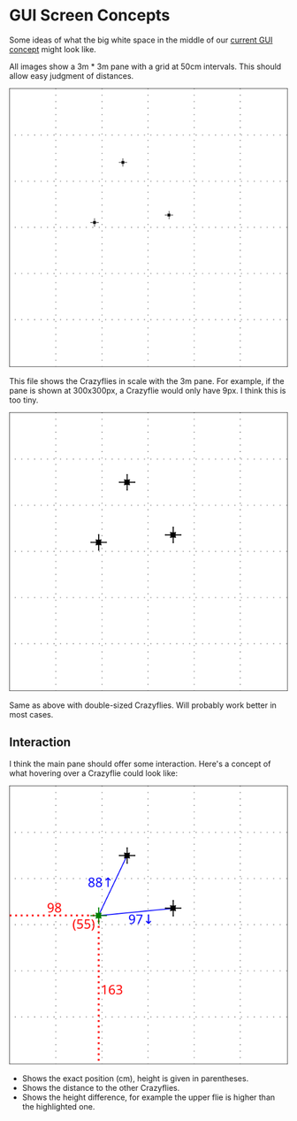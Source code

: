 GUI Screen Concepts
===================

Some ideas of what the big white space in the middle of our [current GUI concept](http://i.imgur.com/RUPRziy.png) might look like.

All images show a 3m * 3m pane with a grid at 50cm intervals. This should allow easy judgment of distances.

![3m-toscale](./3m-toscale.svg)

This file shows the Crazyflies in scale with the 3m pane. For example, if the pane is shown at 300x300px, a Crazyflie would only have 9px. I think this is too tiny.

![3m-2x](./3m-2x.svg)

Same as above with double-sized Crazyflies. Will probably work better in most cases.


Interaction
-----------

I think the main pane should offer some interaction. Here's a concept of what hovering over a Crazyflie could look like:

![hovering](./hover.svg)

 - Shows the exact position (cm), height is given in parentheses.
 - Shows the distance to the other Crazyflies.
 - Shows the height difference, for example the upper flie is higher than the highlighted one.
